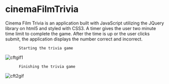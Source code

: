 # cinemaFilmTrivia
Cinema Film Trivia is an application built with JavaScript utilizing the JQuery library on html5 and styled with CSS3.  A timer gives the user two minute time limit to complete the game.  After the time is up or the user clicks submit, the application displays the number correct and incorrect.

          Starting the trivia game
![cftgif1](https://user-images.githubusercontent.com/28810487/31582309-008263fe-b14e-11e7-8224-d9bb2b4b8646.gif)

          Finishing the trivia game
![cft2gif](https://user-images.githubusercontent.com/28810487/31582311-02938a88-b14e-11e7-9346-46cac6a66cbf.gif)
